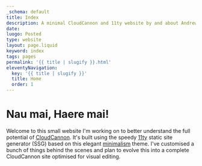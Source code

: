 ```yaml
---
_schema: default
title: Index
description: A minimal CloudCannon and 11ty website by and about Andrew Long.
date:
luogo: Posted
type: website
layout: page.liquid
keyword: index
tags: pages
permalink: '{{ title | slugify }}.html'
eleventyNavigation:
  key: '{{ title | slugify }}'
  title: Home
  order: 1
---
```

# Nau mai, Haere mai!

Welcome to this small website I'm working on to better understand the full potential of <a href="https://cloudcannon.com" target="_blank" rel="noopener">CloudCannon</a>. It's built using the speedy <a href="https://www.11ty.dev/" target="_blank" rel="noopener">11ty</a> static site generator (SSG) based on this elegant <a href="https://github.com/MarcoMicale/Minimalism" target="_blank" rel="noopener">minimalism</a> theme. I've customised a bunch of things behind the scenes and plan to evolve this into a complete CloudCannon site optimised for visual editing.